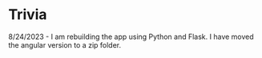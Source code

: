 # Trivia
8/24/2023 - I am rebuilding the app using Python and Flask. I have moved the angular version to a zip folder.
